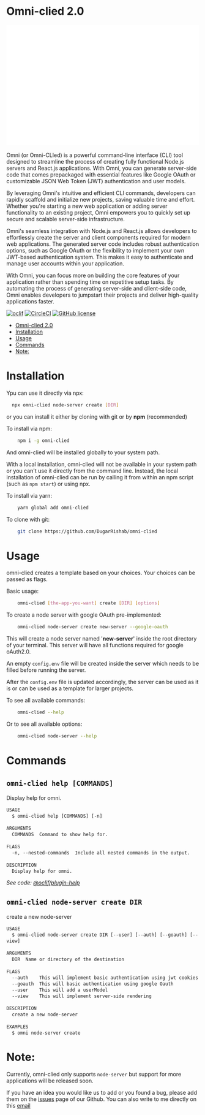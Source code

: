# Omni-clied 2.0

![logo](./assets/omni%20logo/omni-high-resolution-logo-white-on-transparent-background.png)

Omni (or Omni-CLIed) is a powerful command-line interface (CLI) tool designed to streamline the process of creating fully functional Node.js servers and React.js applications. With Omni, you can generate server-side code that comes prepackaged with essential features like Google OAuth or customizable JSON Web Token (JWT) authentication and user models.

By leveraging Omni's intuitive and efficient CLI commands, developers can rapidly scaffold and initialize new projects, saving valuable time and effort. Whether you're starting a new web application or adding server functionality to an existing project, Omni empowers you to quickly set up secure and scalable server-side infrastructure.

Omni's seamless integration with Node.js and React.js allows developers to effortlessly create the server and client components required for modern web applications. The generated server code includes robust authentication options, such as Google OAuth or the flexibility to implement your own JWT-based authentication system. This makes it easy to authenticate and manage user accounts within your application.

With Omni, you can focus more on building the core features of your application rather than spending time on repetitive setup tasks. By automating the process of generating server-side and client-side code, Omni enables developers to jumpstart their projects and deliver high-quality applications faster.

[![oclif](https://img.shields.io/badge/cli-oclif-brightgreen.svg)](https://oclif.io)
[![CircleCI](https://circleci.com/gh/oclif/hello-world/tree/main.svg?style=shield)](https://circleci.com/gh/oclif/hello-world/tree/main)
[![GitHub license](https://img.shields.io/github/license/oclif/hello-world)](https://github.com/DugarRishab/omni-clied/blob/main/LICENSE)


<!-- toc -->
* [Omni-clied 2.0](#omni-clied-20)
* [Installation](#installation)
* [Usage](#usage)
* [Commands](#commands)
* [Note:](#note)
<!-- tocstop -->

# Installation 

Ypu can use it directly via npx: 
```sh
  npx omni-clied node-server create [DIR]
```

or you can install it either by cloning with git or by **npm** (recommended)

To install via npm:
```sh
	npm i -g omni-clied
```
And omni-clied will be installed globally to your system path. 

With a local installation, omni-clied will not be available in your system path or you can't use it directly from the command line. Instead, the local installation of omni-clied can be run by calling it from within an npm script (such as `npm start`) or using npx.

To install via yarn: 
```sh
	yarn global add omni-clied
```
To clone with git: 
```sh
	git clone https://github.com/DugarRishab/omni-clied
```

# Usage

omni-clied creates a template based on your choices. Your choices can be passed as flags.

Basic usage: 
```sh
	omni-clied [the-app-you-want] create [DIR] [options]
```

To create a node server with google OAuth pre-implemented: 

```sh
	omni-clied node-server create new-server --google-oauth
```

This will create a node server named '**new-server**' inside the root directory of your terminal. This server will have all functions required for google oAuth2.0.

An empty `config.env` file will be created inside the server which needs to be filled before running the server.

After the `config.env` file is updated accordingly, the server can be used as it is or can be used as a template for larger projects. 

To see all available commands:
```sh
	omni-clied --help
```
Or to see all available options: 
```sh
	omni-clied node-server --help
```
# Commands

## `omni-clied help [COMMANDS]`

Display help for omni.

```
USAGE
  $ omni-clied help [COMMANDS] [-n]

ARGUMENTS
  COMMANDS  Command to show help for.

FLAGS
  -n, --nested-commands  Include all nested commands in the output.

DESCRIPTION
  Display help for omni.
```

_See code: [@oclif/plugin-help](https://github.com/oclif/plugin-help/blob/v5.2.9/src/commands/help.ts)_

## `omni-clied node-server create DIR`

create a new node-server

```
USAGE
  $ omni-clied node-server create DIR [--user] [--auth] [--goauth] [--view]

ARGUMENTS
  DIR  Name or directory of the destination

FLAGS
  --auth    This will implement basic authentication using jwt cookies
  --goauth  This will basic authentication using google Oauth
  --user    This will add a userModel
  --view    This will implement server-side rendering

DESCRIPTION
  create a new node-server

EXAMPLES
  $ omni node-server create
```

# Note: 

Currently, omni-clied only supports `node-server` but support for more applications will be released soon. 

If you have an idea you would like us to add or you found a bug, please add them on the [issues](https://github.com/DugarRishab/omni-clied/issues) page of our Github. You can also write to me directly on this [email](mailto:www.anitadugar9163@gmail.com)
